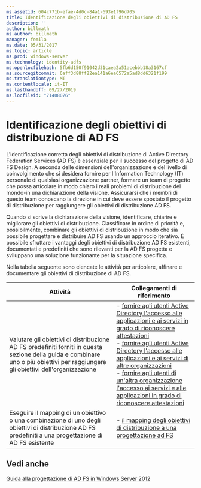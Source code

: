 ```yaml
---
ms.assetid: 604c771b-efae-4d0c-84a1-693e1f96d705
title: Identificazione degli obiettivi di distribuzione di AD FS
description: ''
author: billmath
ms.author: billmath
manager: femila
ms.date: 05/31/2017
ms.topic: article
ms.prod: windows-server
ms.technology: identity-adfs
ms.openlocfilehash: 5fb6d150f91042d31caea2a51acebbb18a3167cf
ms.sourcegitcommit: 6aff3d88ff22ea141a6ea6572a5ad8dd6321f199
ms.translationtype: MT
ms.contentlocale: it-IT
ms.lasthandoff: 09/27/2019
ms.locfileid: "71408076"
---
```

# <a name="identifying-your-ad-fs-deployment-goals"></a>Identificazione degli obiettivi di distribuzione di AD FS

L'identificazione corretta degli obiettivi di distribuzione di Active Directory Federation Services \(AD FS\) è essenziale per il successo del progetto di AD FS Design. A seconda delle dimensioni dell'organizzazione e del livello di coinvolgimento che si desidera fornire per l'Information Technology \(IT\) personale di qualsiasi organizzazione partner, formare un team di progetto che possa articolare in modo chiaro i reali problemi di distribuzione del mondo\-in una dichiarazione della visione. Assicurarsi che i membri di questo team conoscano la direzione in cui deve essere spostato il progetto di distribuzione per raggiungere gli obiettivi di distribuzione AD FS.  
  
Quando si scrive la dichiarazione della visione, identificare, chiarire e migliorare gli obiettivi di distribuzione. Classificare in ordine di priorità e, possibilmente, combinare gli obiettivi di distribuzione in modo che sia possibile progettare e distribuire AD FS usando un approccio iterativo. È possibile sfruttare i vantaggi degli obiettivi di distribuzione AD FS esistenti, documentati e predefiniti che sono rilevanti per la AD FS progetta e sviluppano una soluzione funzionante per la situazione specifica.  
  
Nella tabella seguente sono elencate le attività per articolare, affinare e documentare gli obiettivi di distribuzione di AD FS.  
  
|Attività|Collegamenti di riferimento|  
|--------|-------------------|  
|Valutare gli obiettivi di distribuzione AD FS predefiniti forniti in questa sezione della guida e combinare uno o più obiettivi per raggiungere gli obiettivi dell'organizzazione|-   [fornire agli utenti Active Directory l'accesso alle applicazioni e ai servizi in grado di riconoscere attestazioni](Provide-Your-Active-Directory-Users-Access-to-Your-Claims-Aware-Applications-and-Services.md)<br />-   [fornire agli utenti Active Directory l'accesso alle applicazioni e ai servizi di altre organizzazioni](Provide-Your-Active-Directory-Users-Access-to-the-Applications-and-Services-of-Other-Organizations.md)<br />-   [fornire agli utenti di un'altra organizzazione l'accesso ai servizi e alle applicazioni in grado di riconoscere attestazioni](Provide-Users-in-Another-Organization-Access-to-Your-Claims-Aware-Applications-and-Services.md)|  
|Eseguire il mapping di un obiettivo o una combinazione di uno degli obiettivi di distribuzione AD FS predefiniti a una progettazione di AD FS esistente|-   [il mapping degli obiettivi di distribuzione a una progettazione ad FS](Mapping-Your-Deployment-Goals-to-an-AD-FS-Design.md)|  
  
## <a name="see-also"></a>Vedi anche
[Guida alla progettazione di AD FS in Windows Server 2012](AD-FS-Design-Guide-in-Windows-Server-2012.md)


